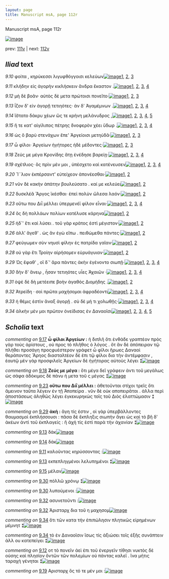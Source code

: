 ```yaml
---
layout: page
title: Manuscript msA, page 112r
---
```


Manuscript msA, page 112r

[![image](http://www.homermultitext.org/iipsrv?OBJ=IIP,1.0&FIF=/project/homer/pyramidal/deepzoom/hmt/vaimg/2017a/VA112RN_0284.tif&WID=100&CVT=JPEG)](http://www.homermultitext.org/ict2/?urn=urn:cite2:hmt:vaimg.2017a:VA112RN_0284)

prev:  [111v](../111v) | next:  [112v](../112v)

## *Iliad* text

*9.10* <a id="9.10"/> φοίτα , κηρύκεσσι λιγυφθόγγοισι κελεύων[![image](http://www.homermultitext.org/iipsrv?OBJ=IIP,1.0&FIF=/project/homer/pyramidal/deepzoom/hmt/vaimg/2017a/VA112RN_0284.tif&RGN=0.1992,0.2246,0.3844,0.0301&WID=1000&CVT=JPEG)](http://www.homermultitext.org/ict2/?urn=urn:cite2:hmt:vaimg.2017a:VA112RN_0284@0.1992,0.2246,0.3844,0.0301)[1](#msA_9.667), [2](#msAil_9.45), [3](#msA_9.1)

*9.11* <a id="9.11"/> κλήδην εἰς ἀγορὴν κικλήσκειν ἄνδρα ἕκαστον .[![image](http://www.homermultitext.org/iipsrv?OBJ=IIP,1.0&FIF=/project/homer/pyramidal/deepzoom/hmt/vaimg/2017a/VA112RN_0284.tif&RGN=0.1982,0.2472,0.4134,0.027&WID=1000&CVT=JPEG)](http://www.homermultitext.org/ict2/?urn=urn:cite2:hmt:vaimg.2017a:VA112RN_0284@0.1982,0.2472,0.4134,0.027)[1](#msA_9.667), [2](#msAil_9.46), [3](#msAim_9.38), [4](#msA_9.1)

*9.12* <a id="9.12"/> μὴ δὲ βοᾶν· αὐτὸς δὲ μετα πρώτοισι πονεῖτο·[![image](http://www.homermultitext.org/iipsrv?OBJ=IIP,1.0&FIF=/project/homer/pyramidal/deepzoom/hmt/vaimg/2017a/VA112RN_0284.tif&RGN=0.1972,0.2682,0.4164,0.0225&WID=1000&CVT=JPEG)](http://www.homermultitext.org/ict2/?urn=urn:cite2:hmt:vaimg.2017a:VA112RN_0284@0.1972,0.2682,0.4164,0.0225)[1](#msA_9.667), [2](#msA_9.1), [3](#msAint_9.41)

*9.13* <a id="9.13"/> ΐζον δ' εἰν ἀγορῇ τετιηότες· ἀν δ' Ἀγαμέμνων .[![image](http://www.homermultitext.org/iipsrv?OBJ=IIP,1.0&FIF=/project/homer/pyramidal/deepzoom/hmt/vaimg/2017a/VA112RN_0284.tif&RGN=0.1962,0.287,0.4084,0.0233&WID=1000&CVT=JPEG)](http://www.homermultitext.org/ict2/?urn=urn:cite2:hmt:vaimg.2017a:VA112RN_0284@0.1962,0.287,0.4084,0.0233)[1](#msAext_9.681), [2](#msA_9.667), [3](#msAil_9.47), [4](#msA_9.1)

*9.14* <a id="9.14"/> ἵ̈στατο δάκρυ χέων ὥς τε κρήνη μελάνυδρος ,[![image](http://www.homermultitext.org/iipsrv?OBJ=IIP,1.0&FIF=/project/homer/pyramidal/deepzoom/hmt/vaimg/2017a/VA112RN_0284.tif&RGN=0.1922,0.3073,0.4224,0.0233&WID=1000&CVT=JPEG)](http://www.homermultitext.org/ict2/?urn=urn:cite2:hmt:vaimg.2017a:VA112RN_0284@0.1922,0.3073,0.4224,0.0233)[1](#msA_9.667), [2](#msA_9.27), [3](#msAext_9.694), [4](#msA_9.26), [5](#msA_9.1)

*9.15* <a id="9.15"/> ἥ τε κατ' αἰγίλιπος πέτρης δνοφερὸν χέει ὕδωρ .[![image](http://www.homermultitext.org/iipsrv?OBJ=IIP,1.0&FIF=/project/homer/pyramidal/deepzoom/hmt/vaimg/2017a/VA112RN_0284.tif&RGN=0.1912,0.3253,0.4414,0.024&WID=1000&CVT=JPEG)](http://www.homermultitext.org/ict2/?urn=urn:cite2:hmt:vaimg.2017a:VA112RN_0284@0.1912,0.3253,0.4414,0.024)[1](#msA_9.667), [2](#msAil_9.48), [3](#msA_9.28), [4](#msA_9.1)

*9.16* <a id="9.16"/> ὡς ὃ βαρὺ στενάχων ἔπε' Ἀργείοισι μετηύδᾱ·[![image](http://www.homermultitext.org/iipsrv?OBJ=IIP,1.0&FIF=/project/homer/pyramidal/deepzoom/hmt/vaimg/2017a/VA112RN_0284.tif&RGN=0.1852,0.3449,0.4535,0.0225&WID=1000&CVT=JPEG)](http://www.homermultitext.org/ict2/?urn=urn:cite2:hmt:vaimg.2017a:VA112RN_0284@0.1852,0.3449,0.4535,0.0225)[1](#msA_9.667), [2](#msA_9.29), [3](#msA_9.1)

*9.17* <a id="9.17"/> ὦ φίλοι· Ἀργείων ἡγήτορες ἠδὲ μέδοντες·[![image](http://www.homermultitext.org/iipsrv?OBJ=IIP,1.0&FIF=/project/homer/pyramidal/deepzoom/hmt/vaimg/2017a/VA112RN_0284.tif&RGN=0.1982,0.3636,0.4034,0.0248&WID=1000&CVT=JPEG)](http://www.homermultitext.org/ict2/?urn=urn:cite2:hmt:vaimg.2017a:VA112RN_0284@0.1982,0.3636,0.4034,0.0248)[1](#msA_9.667), [2](#msA_9.30), [3](#msA_9.1)

*9.18* <a id="9.18"/> Ζεύς με μέγα Κρονίδης ἄτῃ ἐνέδησε βαρείῃ·[![image](http://www.homermultitext.org/iipsrv?OBJ=IIP,1.0&FIF=/project/homer/pyramidal/deepzoom/hmt/vaimg/2017a/VA112RN_0284.tif&RGN=0.1952,0.3824,0.4354,0.0255&WID=1000&CVT=JPEG)](http://www.homermultitext.org/ict2/?urn=urn:cite2:hmt:vaimg.2017a:VA112RN_0284@0.1952,0.3824,0.4354,0.0255)[1](#msA_9.667), [2](#msAint_9.42), [3](#msA_9.31), [4](#msA_9.1)

*9.19* <a id="9.19"/> σχέτλιος· ὃς πρὶν μέν μοι , ὑπέσχετο καὶ κατένευσεν[![image](http://www.homermultitext.org/iipsrv?OBJ=IIP,1.0&FIF=/project/homer/pyramidal/deepzoom/hmt/vaimg/2017a/VA112RN_0284.tif&RGN=0.1912,0.4027,0.4414,0.0225&WID=1000&CVT=JPEG)](http://www.homermultitext.org/ict2/?urn=urn:cite2:hmt:vaimg.2017a:VA112RN_0284@0.1912,0.4027,0.4414,0.0225)[1](#msA_9.667), [2](#msA_9.32), [3](#msA_9.1), [4](#msAint_9.43)

*9.20* <a id="9.20"/> Ἴ¨λιον ἐκπέρσαντ' εὐτείχεον ἀπονέεσθαι·[![image](http://www.homermultitext.org/iipsrv?OBJ=IIP,1.0&FIF=/project/homer/pyramidal/deepzoom/hmt/vaimg/2017a/VA112RN_0284.tif&RGN=0.1912,0.4222,0.4154,0.0255&WID=1000&CVT=JPEG)](http://www.homermultitext.org/ict2/?urn=urn:cite2:hmt:vaimg.2017a:VA112RN_0284@0.1912,0.4222,0.4154,0.0255)[1](#msA_9.667), [2](#msA_9.1)

*9.21* <a id="9.21"/> νῦν δὲ κακὴν ἀπάτην βουλεύσατο . καί με κελεύει[![image](http://www.homermultitext.org/iipsrv?OBJ=IIP,1.0&FIF=/project/homer/pyramidal/deepzoom/hmt/vaimg/2017a/VA112RN_0284.tif&RGN=0.1802,0.4373,0.4575,0.0248&WID=1000&CVT=JPEG)](http://www.homermultitext.org/ict2/?urn=urn:cite2:hmt:vaimg.2017a:VA112RN_0284@0.1802,0.4373,0.4575,0.0248)[1](#msA_9.667), [2](#msA_9.1)

*9.22* <a id="9.22"/> δυσκλέᾰ Ἄργος ϊκέσθαι· ἐπεὶ πολὺν ὤλεσα λαόν·[![image](http://www.homermultitext.org/iipsrv?OBJ=IIP,1.0&FIF=/project/homer/pyramidal/deepzoom/hmt/vaimg/2017a/VA112RN_0284.tif&RGN=0.1902,0.4583,0.4404,0.024&WID=1000&CVT=JPEG)](http://www.homermultitext.org/ict2/?urn=urn:cite2:hmt:vaimg.2017a:VA112RN_0284@0.1902,0.4583,0.4404,0.024)[1](#msA_9.667), [2](#msA_9.1)

*9.23* <a id="9.23"/> οὕτω που Διῒ μέλλει ὑπερμενέϊ φίλον εἶναι·[![image](http://www.homermultitext.org/iipsrv?OBJ=IIP,1.0&FIF=/project/homer/pyramidal/deepzoom/hmt/vaimg/2017a/VA112RN_0284.tif&RGN=0.1932,0.4763,0.4284,0.0255&WID=1000&CVT=JPEG)](http://www.homermultitext.org/ict2/?urn=urn:cite2:hmt:vaimg.2017a:VA112RN_0284@0.1932,0.4763,0.4284,0.0255)[1](#msA_9.667), [2](#msA_9.33), [3](#msAint_9.44), [4](#msA_9.1)

*9.24* <a id="9.24"/> ὃς δὴ πολλάων πολίων κατέλυσε κάρηνα[![image](http://www.homermultitext.org/iipsrv?OBJ=IIP,1.0&FIF=/project/homer/pyramidal/deepzoom/hmt/vaimg/2017a/VA112RN_0284.tif&RGN=0.1972,0.4951,0.4204,0.0225&WID=1000&CVT=JPEG)](http://www.homermultitext.org/ict2/?urn=urn:cite2:hmt:vaimg.2017a:VA112RN_0284@0.1972,0.4951,0.4204,0.0225)[1](#msA_9.667), [2](#msA_9.1)

*9.25* <a id="9.25"/> ἠδ`' ἔτι καὶ λύσει . τοῦ γὰρ κράτος ἐστὶ μέγιστον·[![image](http://www.homermultitext.org/iipsrv?OBJ=IIP,1.0&FIF=/project/homer/pyramidal/deepzoom/hmt/vaimg/2017a/VA112RN_0284.tif&RGN=0.1962,0.5139,0.4224,0.0233&WID=1000&CVT=JPEG)](http://www.homermultitext.org/ict2/?urn=urn:cite2:hmt:vaimg.2017a:VA112RN_0284@0.1962,0.5139,0.4224,0.0233)[1](#msA_9.667), [2](#msA_9.1)

*9.26* <a id="9.26"/> ἀλλ' ἄγεθ' . ὡς ἂν ἐγὼ εἴπω . πειθώμεθα πάντες·[![image](http://www.homermultitext.org/iipsrv?OBJ=IIP,1.0&FIF=/project/homer/pyramidal/deepzoom/hmt/vaimg/2017a/VA112RN_0284.tif&RGN=0.1932,0.5334,0.4284,0.0278&WID=1000&CVT=JPEG)](http://www.homermultitext.org/ict2/?urn=urn:cite2:hmt:vaimg.2017a:VA112RN_0284@0.1932,0.5334,0.4284,0.0278)[1](#msA_9.667), [2](#msA_9.1)

*9.27* <a id="9.27"/> φεύγωμεν σὺν νηυσὶ φίλην ἐς πατρίδα γαῖαν·[![image](http://www.homermultitext.org/iipsrv?OBJ=IIP,1.0&FIF=/project/homer/pyramidal/deepzoom/hmt/vaimg/2017a/VA112RN_0284.tif&RGN=0.1902,0.5545,0.4304,0.0285&WID=1000&CVT=JPEG)](http://www.homermultitext.org/ict2/?urn=urn:cite2:hmt:vaimg.2017a:VA112RN_0284@0.1902,0.5545,0.4304,0.0285)[1](#msA_9.667), [2](#msA_9.1)

*9.28* <a id="9.28"/> οὐ γὰρ ἔτι Τροίην αἱρήσομεν εὐρυάγυιαν·[![image](http://www.homermultitext.org/iipsrv?OBJ=IIP,1.0&FIF=/project/homer/pyramidal/deepzoom/hmt/vaimg/2017a/VA112RN_0284.tif&RGN=0.1892,0.5748,0.4304,0.024&WID=1000&CVT=JPEG)](http://www.homermultitext.org/ict2/?urn=urn:cite2:hmt:vaimg.2017a:VA112RN_0284@0.1892,0.5748,0.4304,0.024)[1](#msA_9.667), [2](#msA_9.1)

*9.29* <a id="9.29"/> Ὡς ἔφαθ' , οἳ δ`' ἄρα πάντες ἀκὴν ἐγένοντο σιωπῇ·[![image](http://www.homermultitext.org/iipsrv?OBJ=IIP,1.0&FIF=/project/homer/pyramidal/deepzoom/hmt/vaimg/2017a/VA112RN_0284.tif&RGN=0.1942,0.595,0.4725,0.0248&WID=1000&CVT=JPEG)](http://www.homermultitext.org/ict2/?urn=urn:cite2:hmt:vaimg.2017a:VA112RN_0284@0.1942,0.595,0.4725,0.0248)[1](#msA_9.667), [2](#msA_9.35), [3](#msA_9.1), [4](#msA_9.34)

*9.30* <a id="9.30"/> δὴν δ' ἄνεῳ , ἦσαν τετιηότες υἷες Ἀχαιῶν ·[![image](http://www.homermultitext.org/iipsrv?OBJ=IIP,1.0&FIF=/project/homer/pyramidal/deepzoom/hmt/vaimg/2017a/VA112RN_0284.tif&RGN=0.1952,0.6131,0.4154,0.0255&WID=1000&CVT=JPEG)](http://www.homermultitext.org/ict2/?urn=urn:cite2:hmt:vaimg.2017a:VA112RN_0284@0.1952,0.6131,0.4154,0.0255)[1](#msA_9.667), [2](#msAil_9.49), [3](#msAil_9.50), [4](#msA_9.1)

*9.31* <a id="9.31"/> ὀψὲ δὲ δὴ μετέειπε βοὴν ἀγαθὸς Διομήδης .[![image](http://www.homermultitext.org/iipsrv?OBJ=IIP,1.0&FIF=/project/homer/pyramidal/deepzoom/hmt/vaimg/2017a/VA112RN_0284.tif&RGN=0.1972,0.6334,0.4194,0.0218&WID=1000&CVT=JPEG)](http://www.homermultitext.org/ict2/?urn=urn:cite2:hmt:vaimg.2017a:VA112RN_0284@0.1972,0.6334,0.4194,0.0218)[1](#msA_9.667), [2](#msA_9.1)

*9.32* <a id="9.32"/> Ἀτρείδη · σοὶ πρῶτα μαχήσομαι ἀφραδέοντι[![image](http://www.homermultitext.org/iipsrv?OBJ=IIP,1.0&FIF=/project/homer/pyramidal/deepzoom/hmt/vaimg/2017a/VA112RN_0284.tif&RGN=0.1922,0.6514,0.4715,0.024&WID=1000&CVT=JPEG)](http://www.homermultitext.org/ict2/?urn=urn:cite2:hmt:vaimg.2017a:VA112RN_0284@0.1922,0.6514,0.4715,0.024)[1](#msAil_9.51), [2](#msA_9.667), [3](#msAim_9.39), [4](#msA_9.1)

*9.33* <a id="9.33"/> ἡ θέμις ἐστὶν ἄναξ ἀγορῇ . σὺ δὲ μή τι χολωθῇς·[![image](http://www.homermultitext.org/iipsrv?OBJ=IIP,1.0&FIF=/project/homer/pyramidal/deepzoom/hmt/vaimg/2017a/VA112RN_0284.tif&RGN=0.1942,0.6709,0.4615,0.0225&WID=1000&CVT=JPEG)](http://www.homermultitext.org/ict2/?urn=urn:cite2:hmt:vaimg.2017a:VA112RN_0284@0.1942,0.6709,0.4615,0.0225)[1](#msA_9.667), [2](#msA_9.36), [3](#msAil_9.52), [4](#msA_9.1)

*9.34* <a id="9.34"/> ἀλκὴν μέν μοι πρῶτον ὀνείδισας ἐν Δαναοῖσι[![image](http://www.homermultitext.org/iipsrv?OBJ=IIP,1.0&FIF=/project/homer/pyramidal/deepzoom/hmt/vaimg/2017a/VA112RN_0284.tif&RGN=0.1962,0.6912,0.4434,0.0248&WID=1000&CVT=JPEG)](http://www.homermultitext.org/ict2/?urn=urn:cite2:hmt:vaimg.2017a:VA112RN_0284@0.1962,0.6912,0.4434,0.0248)[1](#msAim_9.40), [2](#msA_9.667), [3](#msAim_9.53), [4](#msA_9.37), [5](#msA_9.1)

## *Scholia* text

*commenting on* [9.17](#9.17)  <a id="msA_9.30"/> **ὦ φίλοι Ἀργείων :** ἡ διπλῆ ὅτι ἐνθάδε γραπτέον πρὸς γὰρ τοὺς ἀρίστους , οὐ προς τὸ πλῆθος ὁ λόγος . ὅτ ἂν δὲ ἀπόπειραν τῷ πλήθει προσάγη προςφυέστερον γράφετ ὦ φίλοι ἥρωες Δαναοὶ θεράποντες Ἄρηος διασταλτέον δὲ ἐπι τῷ φίλοι δια τὴν ἀντέμφασιν , ἑαυτῷ μὲν γὰρ προσφιλεῖς Ἀργείων δὲ ἡγήτορας αὐτοὺς λέγει ⁑[![image](http://www.homermultitext.org/iipsrv?OBJ=IIP,1.0&FIF=/project/homer/pyramidal/deepzoom/hmt/vaimg/2017a/VA112RN_0284.tif&RGN=0.3353,0.1914,0.5094,0.1008&WID=1000&CVT=JPEG)](http://www.homermultitext.org/ict2/?urn=urn:cite2:hmt:vaimg.2017a:VA112RN_0284@0.3353,0.1914,0.5094,0.1008)

*commenting on* [9.18](#9.18)  <a id="msA_9.31"/> **Ζεύς με μέγα :** ὅτι μέγα δεῖ γράφειν ἀντι τοῦ μεγάλως ὡς σάφα ἀδόκιμος δὲ πάνυ ἡ μετα τοῦ ς μέγας ⁑[![image](http://www.homermultitext.org/iipsrv?OBJ=IIP,1.0&FIF=/project/homer/pyramidal/deepzoom/hmt/vaimg/2017a/VA112RN_0284.tif&RGN=0.609,0.2825,0.2323,0.0478&WID=1000&CVT=JPEG)](http://www.homermultitext.org/ict2/?urn=urn:cite2:hmt:vaimg.2017a:VA112RN_0284@0.609,0.2825,0.2323,0.0478)

*commenting on* [9.23](#9.23)  <a id="msA_9.33"/> **οὕτω που Διῒ μέλλει :** ἀθετοῦνται στίχοι τρεῖς ὅτι ἄμεινον ταῦτα λέγειν ἐν τῇ Ἀποπείρα . νῦν δὲ οὐκ αποπειρᾶται . ἀλλα περὶ ἀποστάσεως ἀληθῶς λέγει ἐγκεκυρηκὼς τοῖς τοῦ Διὸς ἐλαττώμασιν ⁑[![image](http://www.homermultitext.org/iipsrv?OBJ=IIP,1.0&FIF=/project/homer/pyramidal/deepzoom/hmt/vaimg/2017a/VA112RN_0284.tif&RGN=0.6178,0.3939,0.2154,0.0931&WID=1000&CVT=JPEG)](http://www.homermultitext.org/ict2/?urn=urn:cite2:hmt:vaimg.2017a:VA112RN_0284@0.6178,0.3939,0.2154,0.0931)

*commenting on* [9.29](#9.29)  <a id="msA_9.35"/> **ἀκή :** ἄγη τίς ἐστιν , οἱ γὰρ ὑπερβάλλοντες θαυμασμοὶ ἐκπλήσσουσι : πᾶσα δὲ ἔκπληξις σιωπὴν ἄγει ὡς καὶ τὸ βῆ δ' ἀκέων ἀντὶ τοῦ ἐκπλαγείς : ἢ ἀχή τίς ἐστὶ παρὰ τὴν ἀχανίαν ⁑[![image](http://www.homermultitext.org/iipsrv?OBJ=IIP,1.0&FIF=/project/homer/pyramidal/deepzoom/hmt/vaimg/2017a/VA112RN_0284.tif&RGN=0.1652,0.7525,0.6703,0.0532&WID=1000&CVT=JPEG)](http://www.homermultitext.org/ict2/?urn=urn:cite2:hmt:vaimg.2017a:VA112RN_0284@0.1652,0.7525,0.6703,0.0532)

*commenting on* [9.13](#9.13)  <a id="msAext_9.681.comment"/> δάκ[![image](http://www.homermultitext.org/iipsrv?OBJ=IIP,1.0&FIF=/project/homer/pyramidal/deepzoom/hmt/vaimg/2017a/VA112RN_0284.tif&RGN=0.8885,0.3091,0.0254,0.0162&WID=1000&CVT=JPEG)](http://www.homermultitext.org/ict2/?urn=urn:cite2:hmt:vaimg.2017a:VA112RN_0284@0.8885,0.3091,0.0254,0.0162)

*commenting on* [9.14](#9.14)  <a id="msAext_9.694.comment"/> δάκ[![image](http://www.homermultitext.org/iipsrv?OBJ=IIP,1.0&FIF=/project/homer/pyramidal/deepzoom/hmt/vaimg/2017a/VA112RN_0284.tif&RGN=0.8839,0.3171,0.027,0.0165&WID=1000&CVT=JPEG)](http://www.homermultitext.org/ict2/?urn=urn:cite2:hmt:vaimg.2017a:VA112RN_0284@0.8839,0.3171,0.027,0.0165)

*commenting on* [9.11](#9.11)  <a id="msAil_9.46.comment"/> καλοῦντας κηρύσσοντας :[![image](http://www.homermultitext.org/iipsrv?OBJ=IIP,1.0&FIF=/project/homer/pyramidal/deepzoom/hmt/vaimg/2017a/VA112RN_0284.tif&RGN=0.2445,0.2437,0.0936,0.0103&WID=1000&CVT=JPEG)](http://www.homermultitext.org/ict2/?urn=urn:cite2:hmt:vaimg.2017a:VA112RN_0284@0.2445,0.2437,0.0936,0.0103)

*commenting on* [9.13](#9.13)  <a id="msAil_9.47.comment"/> εκπεπληγμένοι λελυπημένοι ⁑[![image](http://www.homermultitext.org/iipsrv?OBJ=IIP,1.0&FIF=/project/homer/pyramidal/deepzoom/hmt/vaimg/2017a/VA112RN_0284.tif&RGN=0.3604,0.2842,0.0638,0.0132&WID=1000&CVT=JPEG)](http://www.homermultitext.org/ict2/?urn=urn:cite2:hmt:vaimg.2017a:VA112RN_0284@0.3604,0.2842,0.0638,0.0132)

*commenting on* [9.15](#9.15)  <a id="msAil_9.48.comment"/> μέλαν[![image](http://www.homermultitext.org/iipsrv?OBJ=IIP,1.0&FIF=/project/homer/pyramidal/deepzoom/hmt/vaimg/2017a/VA112RN_0284.tif&RGN=0.4685,0.3244,0.035,0.0105&WID=1000&CVT=JPEG)](http://www.homermultitext.org/ict2/?urn=urn:cite2:hmt:vaimg.2017a:VA112RN_0284@0.4685,0.3244,0.035,0.0105)

*commenting on* [9.30](#9.30)  <a id="msAil_9.49.comment"/> πόλλῶ χρόνῳ ⁑[![image](http://www.homermultitext.org/iipsrv?OBJ=IIP,1.0&FIF=/project/homer/pyramidal/deepzoom/hmt/vaimg/2017a/VA112RN_0284.tif&RGN=0.2263,0.6086,0.0709,0.0163&WID=1000&CVT=JPEG)](http://www.homermultitext.org/ict2/?urn=urn:cite2:hmt:vaimg.2017a:VA112RN_0284@0.2263,0.6086,0.0709,0.0163)

*commenting on* [9.30](#9.30)  <a id="msAil_9.50.comment"/> λυπούμενοι :[![image](http://www.homermultitext.org/iipsrv?OBJ=IIP,1.0&FIF=/project/homer/pyramidal/deepzoom/hmt/vaimg/2017a/VA112RN_0284.tif&RGN=0.3726,0.612,0.0655,0.0132&WID=1000&CVT=JPEG)](http://www.homermultitext.org/ict2/?urn=urn:cite2:hmt:vaimg.2017a:VA112RN_0284@0.3726,0.612,0.0655,0.0132)

*commenting on* [9.32](#9.32)  <a id="msAil_9.51.comment"/> ασυνετοῦντι :[![image](http://www.homermultitext.org/iipsrv?OBJ=IIP,1.0&FIF=/project/homer/pyramidal/deepzoom/hmt/vaimg/2017a/VA112RN_0284.tif&RGN=0.5197,0.6476,0.0713,0.0142&WID=1000&CVT=JPEG)](http://www.homermultitext.org/ict2/?urn=urn:cite2:hmt:vaimg.2017a:VA112RN_0284@0.5197,0.6476,0.0713,0.0142)

*commenting on* [9.32](#9.32)  <a id="msAim_9.39.comment"/> Ἀρισταρχ δια τοῦ η μαχησομ[![image](http://www.homermultitext.org/iipsrv?OBJ=IIP,1.0&FIF=/project/homer/pyramidal/deepzoom/hmt/vaimg/2017a/VA112RN_0284.tif&RGN=0.6189,0.6544,0.1083,0.0177&WID=1000&CVT=JPEG)](http://www.homermultitext.org/ict2/?urn=urn:cite2:hmt:vaimg.2017a:VA112RN_0284@0.6189,0.6544,0.1083,0.0177)

*commenting on* [9.34](#9.34)  <a id="msAim_9.40.comment"/> ὅτι τῶν κατα τήν ἐπιπώλησιν πλητικῶς εἰρημένων μέμνητ ⁑[![image](http://www.homermultitext.org/iipsrv?OBJ=IIP,1.0&FIF=/project/homer/pyramidal/deepzoom/hmt/vaimg/2017a/VA112RN_0284.tif&RGN=0.6183,0.6941,0.1105,0.0312&WID=1000&CVT=JPEG)](http://www.homermultitext.org/ict2/?urn=urn:cite2:hmt:vaimg.2017a:VA112RN_0284@0.6183,0.6941,0.1105,0.0312)

*commenting on* [9.34](#9.34)  <a id="msAim_9.53.comment"/> τὸ ἐν Δαναοῖσιν ἴσως τίς ἀξιώσει τοῖς ἑξῆς συνάπτειν ἀλλ ου κατεπείγει ⁑[![image](http://www.homermultitext.org/iipsrv?OBJ=IIP,1.0&FIF=/project/homer/pyramidal/deepzoom/hmt/vaimg/2017a/VA112RN_0284.tif&RGN=0.2736,0.7083,0.2885,0.018&WID=1000&CVT=JPEG)](http://www.homermultitext.org/ict2/?urn=urn:cite2:hmt:vaimg.2017a:VA112RN_0284@0.2736,0.7083,0.2885,0.018)

*commenting on* [9.12](#9.12)  <a id="msAint_9.41.comment"/> οτ τὸ πονεῖν ἀεὶ ἐπι τοῦ ἐνεργεῖν τίθησι νυκτὸς δὲ ούσης καὶ πλησίον ὄντῶν τῶν πολεμίων οὐ πάντας καλεῖ . ἵνα μήτις ταραχὴ γένηται ⁑[![image](http://www.homermultitext.org/iipsrv?OBJ=IIP,1.0&FIF=/project/homer/pyramidal/deepzoom/hmt/vaimg/2017a/VA112RN_0284.tif&RGN=0.128,0.2649,0.066,0.0712&WID=1000&CVT=JPEG)](http://www.homermultitext.org/ict2/?urn=urn:cite2:hmt:vaimg.2017a:VA112RN_0284@0.128,0.2649,0.066,0.0712)

*commenting on* [9.19](#9.19)  <a id="msAint_9.43.comment"/> Αρισταρχ ὃς τό τε μέν μοι :[![image](http://www.homermultitext.org/iipsrv?OBJ=IIP,1.0&FIF=/project/homer/pyramidal/deepzoom/hmt/vaimg/2017a/VA112RN_0284.tif&RGN=0.1322,0.4041,0.059,0.0192&WID=1000&CVT=JPEG)](http://www.homermultitext.org/ict2/?urn=urn:cite2:hmt:vaimg.2017a:VA112RN_0284@0.1322,0.4041,0.059,0.0192)